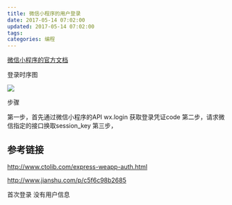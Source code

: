 ```yaml
---
title: 微信小程序的用户登录
date: 2017-05-14 07:02:00
updated: 2017-05-14 07:02:00
tags:
categories: 编程
---
```


[微信小程序的官方文档](https://mp.weixin.qq.com/debug/wxadoc/dev/api/api-login.html)

登录时序图

![](https://mp.weixin.qq.com/debug/wxadoc/dev/image/login.png?t=201758)


步骤

第一步，首先通过微信小程序的API wx.login 获取登录凭证code
第二步，请求微信指定的接口换取session_key
第三步，

## 参考链接

http://www.ctolib.com/express-weapp-auth.html

http://www.jianshu.com/p/c5f6c98b2685

首次登录
      没有用户信息
